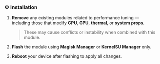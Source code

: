 ### ⚙️ Installation

1. **Remove** any existing modules related to performance tuning — including those that modify **CPU**, **GPU**, **thermal**, or **system props**.  
   > These may cause conflicts or instability when combined with this module.  

2. **Flash** the module using **Magisk Manager** or **KernelSU Manager** only.  

3. **Reboot** your device after flashing to apply all changes.
